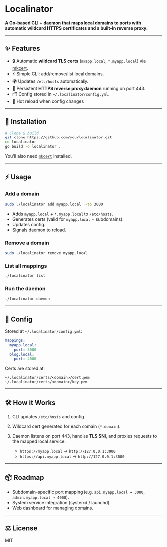 # Localinator

**A Go-based CLI + daemon that maps local domains to ports with automatic wildcard HTTPS certificates and a built-in reverse proxy.**

---

## ✨ Features

* 🔒 Automatic **wildcard TLS certs** (`myapp.local`, `*.myapp.local`) via [mkcert](https://github.com/FiloSottile/mkcert).
* ⚡ Simple CLI: add/remove/list local domains.
* 🌍 Updates `/etc/hosts` automatically.
* 🔁 Persistent **HTTPS reverse proxy daemon** running on port 443.
* 🗂 Config stored in `~/.localinator/config.yml`.
* 🔄 Hot reload when config changes.

---

## 🚀 Installation

```bash
# Clone & build
git clone https://github.com/you/localinator.git
cd localinator
go build -o localinator .
```

You’ll also need [`mkcert`](https://github.com/FiloSottile/mkcert) installed.

---

## ⚡ Usage

### Add a domain

```bash
sudo ./localinator add myapp.local --to 3000
```

* Adds `myapp.local` + `*.myapp.local` to `/etc/hosts`.
* Generates certs (valid for `myapp.local` + subdomains).
* Updates config.
* Signals daemon to reload.

### Remove a domain

```bash
sudo ./localinator remove myapp.local
```

### List all mappings

```bash
./localinator list
```

### Run the daemon

```bash
./localinator daemon
```

---

## 🔧 Config

Stored at `~/.localinator/config.yml`:

```yaml
mappings:
  myapp.local:
    port: 3000
  blog.local:
    port: 4000
```

Certs are stored at:

```
~/.localinator/certs/<domain>/cert.pem
~/.localinator/certs/<domain>/key.pem
```

---

## 🛠 How it Works

1. CLI updates `/etc/hosts` and config.
2. Wildcard cert generated for each domain (`*.domain`).
3. Daemon listens on port 443, handles **TLS SNI**, and proxies requests to the mapped local service.

   * `https://myapp.local` → `http://127.0.0.1:3000`
   * `https://api.myapp.local` → `http://127.0.0.1:3000`

---

## 📦 Roadmap

* Subdomain-specific port mapping (e.g. `api.myapp.local → 3000`, `admin.myapp.local → 4000`).
* System service integration (systemd / launchd).
* Web dashboard for managing domains.

---

## ⚖️ License

MIT
